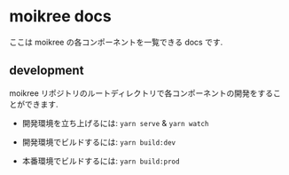 # moikree docs

ここは moikree の各コンポーネントを一覧できる docs です.

## development

moikree リポジトリのルートディレクトリで各コンポーネントの開発をすることができます.

- 開発環境を立ち上げるには: `yarn serve` & `yarn watch`

- 開発環境でビルドするには: `yarn build:dev`

- 本番環境でビルドするには: `yarn build:prod`
